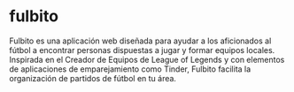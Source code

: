 # fulbito
Fulbito es una aplicación web diseñada para ayudar a los aficionados al fútbol a encontrar personas dispuestas a jugar y formar equipos locales. Inspirada en el Creador de Equipos de League of Legends y con elementos de aplicaciones de emparejamiento como Tinder, Fulbito facilita la organización de partidos de fútbol en tu área.
